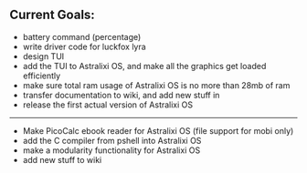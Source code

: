 ## Current Goals:
- battery command (percentage) 
- write driver code for luckfox lyra
- design TUI
- add the TUI to Astralixi OS, and make all the graphics get loaded efficiently
- make sure total ram usage of Astralixi OS is no more than 28mb of ram
- transfer documentation to wiki, and add new stuff in
- release the first actual version of Astralixi OS

_______________________________________________________________________________________________________________________________________________________________________________________________________________

- Make PicoCalc ebook reader for Astralixi OS (file support for mobi only)
- add the C compiler from pshell into Astralixi OS
- make a modularity functionality for Astralixi OS
- add new stuff to wiki
